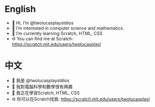 # English
- 👋 Hi, I’m @twolucasplaystdios
- 👀 I’m interested in computer science and mathematics.
- 🌱 I’m currently learning Scratch, HTML, CSS
- 🌐 You can find me at Scratch: https://scratch.mit.edu/users/twolucasplay/
# 中文
- 👋 我是 @twolucasplaystdios
- 👀 我對電腦科學和數學很有興趣
- 🌱 我正在學習Scratch, HTML, CSS
- 🌐 你可以在Scratch找我: https://scratch.mit.edu/users/twolucasplay/

<!---
twolucasplaystdios/twolucasplaystdios is a ✨ special ✨ repository because its `README.md` (this file) appears on your GitHub profile.
You can click the Preview link to take a look at your changes.
--->
